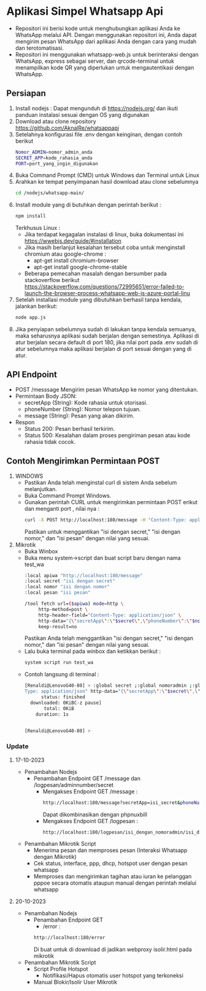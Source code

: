 # Aplikasi Simpel Whatsapp Api
- Repositori ini berisi kode untuk menghubungkan aplikasi Anda ke WhatsApp melalui API. Dengan menggunakan repositori ini, Anda dapat mengirim pesan WhatsApp dari aplikasi Anda dengan cara yang mudah dan terotomatisasi.
- Repositori ini menggunakan whatsapp-web.js untuk berinteraksi dengan WhatsApp, express sebagai server, dan qrcode-terminal untuk menampilkan kode QR yang diperlukan untuk mengautentikasi dengan WhatsApp.


## Persiapan
1. Install nodejs : Dapat mengunduh di https://nodejs.org/ dan ikuti panduan instalasi sesuai dengan OS yang digunakan
2. Download atau clone repository https://github.com/AknalRe/whatsappapi
3. Setelahnya konfigurasi file .env dengan keinginan, dengan contoh berikut
    ```bash
    Nomor_ADMIN=nomor_admin_anda
    SECRET_APP=kode_rahasia_anda
    PORT=port_yang_ingin_digunakan
    ```
4. Buka Command Prompt (CMD) untuk Windows dan Terminal untuk Linux
5. Arahkan ke tempat penyimpanan hasil download atau clone sebelumnya
    ```bash
    cd /nodejs/whatsapp-main/
    ```
6. Install module yang di butuhkan dengan perintah berikut :
    ```bash
    npm install
    ```
    Terkhusus Linux :
    - Jika terdapat kegagalan instalasi di linux, buka dokumentasi ini https://wwebjs.dev/guide/#installation
    - Jika masih berlanjut kesalahan tersebut coba untuk menginstall chromium atau google-chrome :
        - apt-get install chromium-browser
        - apt-get install google-chrome-stable
    - Beberapa pemecahan masalah dengan bersumber pada stackoverflow berikut
    https://stackoverflow.com/questions/72995651/error-failed-to-launch-the-browser-process-whatsapp-web-js-azure-portal-linu
7. Setelah installasi module yang dibutuhkan berhasil tanpa kendala, jalankan berikut:
    ```bash
    node app.js
    ```
8. Jika penyiapan sebelumnya sudah di lakukan tanpa kendala semuanya, maka seharusnya aplikasi sudah berjalan dengan semestinya. Aplikasi di atur berjalan secara default di port 180, jika nilai port pada .env sudah di atur sebelumnya maka aplikasi berjalan di port sesuai dengan yang di atur.

## API Endpoint
 - POST /messsage
    Mengirim pesan WhatsApp ke nomor yang ditentukan.
 - Permintaan
    Body JSON: 
    - secretApp (String): Kode rahasia untuk otorisasi.
    - phoneNumber (String): Nomor telepon tujuan.
    - message (String): Pesan yang akan dikirim.
 - Respon
    -   Status 200: Pesan berhasil terkirim.
    -   Status 500: Kesalahan dalam proses pengiriman pesan atau kode rahasia tidak cocok.


## Contoh Mengirimkan Permintaan POST
1. WINDOWS
    - Pastikan Anda telah menginstal curl di sistem Anda sebelum melanjutkan.
    - Buka Command Prompt Windows.
    - Gunakan perintah CURL untuk mengirimkan permintaan POST erikut dan menganti port , nilai nya :
        ```bash
        curl -X POST http://localhost:180/message -H "Content-Type: application/json" -d "{\"secretApp\":\"isi dengan secret\",\"phoneNumber\":\"isi dengan nomor\",\"message\":\"isi pesan\"}"
        ```
        Pastikan untuk menggantikan "isi dengan secret," "isi dengan nomor," dan "isi pesan" dengan nilai yang sesuai.
2. Mikrotik
    - Buka Winbox
    - Buka menu system->script dan buat script baru dengan nama test_wa
        ```bash
        :local apiwa "http://localhost:180/message"
        :local secret "isi dengan secret"
        :local nomor "isi dengan nomor"
        :local pesan "isi pesan"
        
        /tool fetch url=($apiwa) mode=http \
             http-method=post \
             http-header-field="Content-Type: application/json" \
             http-data="{\"secretApp\":\"$secret\",\"phoneNumber\":\"$nomor\",\"message\":\"$pesan\"}" \
             keep-result=no
        ```
        Pastikan Anda telah menggantikan "isi dengan secret," "isi dengan nomor," dan "isi pesan" dengan nilai yang sesuai.
    - Lalu buka terminal pada winbox dan ketikkan berikut :
        ```bash
        system script run test_wa
        ```
    - Contoh langsung di terminal :
        ```bash
        [Renaldi@LenovoG40-80] > :global secret ;:global nomoradmin ;:global urlapi ;:local endpoint "/message";:local api ($urlapi . $endpoint);:local response [/tool fetch url=($api) mode=http http-method=post http-header-field="Content-
        Type: application/json" http-data="{\"secretApp\":\"$secret\",\"phoneNumber\":\"$nomoradmin\",\"message\":\"Haloo\"}" keep-result=no ];:put ($response)
              status: finished
          downloaded: 0KiBC-z pause]
               total: 0KiB
            duration: 1s
        
        
        [Renaldi@LenovoG40-80] >
        ```
        

### Update
1. 17-10-2023
    - Penambahan Nodejs
        - Penambahan Endpoint GET /message dan /logpesan/adminnumber/secret
            - Mengakses Endpoint GET /message :
                ```bash
                http://localhost:180/message?secretApp=isi_secret&phoneNumber=isi_nomor_tujuan&message=isi_pesan
                ```
                Dapat dikombinasikan dengan phpnuxbill
            - Mengakses Endpoint GET /logpesan :
                ```bash
                http://localhost:180/logpesan/isi_dengan_nomoradmin/isi_dengan_secret/
                ```
    - Penambahan Mikrotik Script
        - Menerima pesan dan memproses pesan (Interaksi Whatsapp dengan Mikrotik)
        - Cek status, interface, ppp, dhcp, hotspot user dengan pesan whatsapp
        - Memproses dan mengirimkan tagihan atau iuran ke pelanggan pppoe secara otomatis ataupun manual dengan perintah melalui whatsapp
    
2. 20-10-2023
    - Penambahan Nodejs
        - Penambahan Endpoint GET
            - /error :
            ```bash
            http://localhost:180/error
            ```
            Di buat untuk di download di jadikan webproxy isolir.html pada mikrotik
    - Penambahan Mikrotik Script
        - Script Profile Hotspot
            - Notifikasi/Hapus otomatis user hotspot yang terkoneksi
        - Manual Blokir/Isolir User Mikrotik
